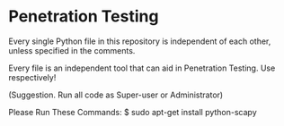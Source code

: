 # Penetration Testing

Every single Python file in this repository is independent of each other, unless specified in the comments.

Every file is an independent tool that can aid in Penetration Testing. Use respectively!

(Suggestion. Run all code as Super-user or Administrator)

Please Run These Commands:
  $ sudo apt-get install python-scapy
